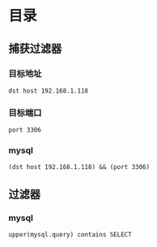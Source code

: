 # 目录

## 捕获过滤器

### 目标地址

```
dst host 192.168.1.118
```

### 目标端口

```
port 3306
```

### mysql

```
(dst host 192.168.1.118) && (port 3306)
```

## 过滤器

### mysql

``` 
upper(mysql.query) contains SELECT
```